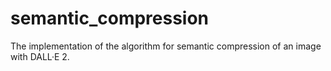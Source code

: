 # semantic_compression
The implementation of the algorithm for semantic compression of an image with DALL·E 2.
